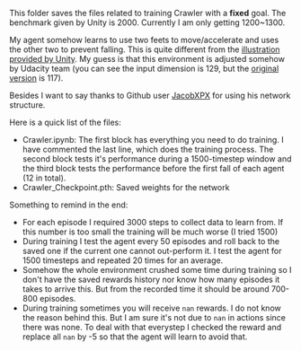This folder saves the files related to training Crawler with a **fixed** goal. The benchmark given by Unity is 2000. Currently I am only getting 1200~1300.

My agent somehow learns to use two feets to move/accelerate and uses the other two to prevent falling. This is quite different from the [illustration provided by Unity](https://www.youtube.com/watch?v=ftLliaeooYI&feature=youtu.be). My guess is that this environment is adjusted somehow by Udacity team (you can see the input dimension is 129, but the [original version](https://github.com/Unity-Technologies/ml-agents/blob/master/docs/Learning-Environment-Examples.md#crawler) is 117).

Besides I want to say thanks to Github user [JacobXPX](https://github.com/JacobXPX/Crawler_using_PPO) for using his network structure.

Here is a quick list of the files:
  * Crawler.ipynb: The first block has everything you need to do training. I have commented the last line, which does the training process. The second block tests it's performance during a 1500-timestep window and the third block tests the performance before the first fall of each agent (12 in total).
  * Crawler_Checkpoint.pth: Saved weights for the network

Something to remind in the end:
  * For each episode I required 3000 steps to collect data to learn from. If this number is too small the training will be much worse (I tried 1500)
  * During training I test the agent every 50 episodes and roll back to the saved one if the current one cannot out-perform it. I test the agent for 1500 timesteps and repeated 20 times for an average.
  * Somehow the whole environment crushed some time during training so I don't have the saved rewards history nor know how many episodes it takes to arrive this. But from the recorded time it should be around 700-800 episodes.
  * During training sometimes you will receive ```nan``` rewards. I do not know the reason behind this. But I am sure it's not due to ```nan``` in actions since there was none. To deal with that everystep I checked the reward and replace all ```nan``` by -5 so that the agent will learn to avoid that.
